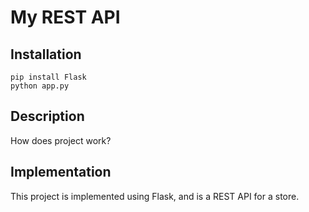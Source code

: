 # My REST API
## Installation

```
pip install Flask
python app.py
```

## Description
How does project work?

## Implementation
This project is implemented using Flask, and is a REST API for a store.
